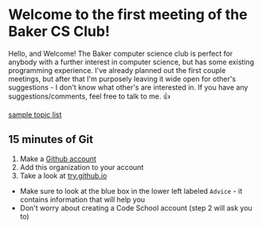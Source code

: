 Welcome to the first meeting of the Baker CS Club!
===
Hello, and Welcome! The Baker computer science club is perfect for anybody with a
further interest in computer science, but has some existing programming
experience. I've already planned out the first couple meetings, but after that
I'm purposely leaving it wide open for other's suggestions - I don't know what
other's are interested in. If you have any suggestions/comments, feel free to
talk to me. :+1:

[sample topic list](topics.md)

15 minutes of Git
---
1. Make a [Github account](http://github.com/join)
2. Add this organization to your account
3. Take a look at [try.github.io](http://try.github.io)
  - Make sure to look at the blue box in the lower left
    labeled `Advice` - it contains information that will help you
  - Don't worry about creating a Code School account (step 2 will ask you to)
